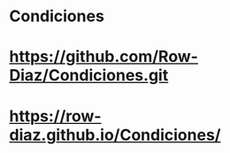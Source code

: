 # Condiciones
# https://github.com/Row-Diaz/Condiciones.git
# https://row-diaz.github.io/Condiciones/